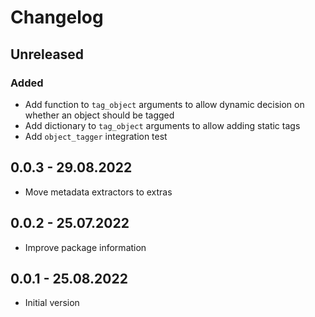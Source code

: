 # Changelog

## Unreleased
### Added
* Add function to `tag_object` arguments to allow dynamic decision on whether an object should be tagged
* Add dictionary to `tag_object` arguments to allow adding static tags
* Add `object_tagger` integration test

## 0.0.3 - 29.08.2022
* Move metadata extractors to extras

## 0.0.2 - 25.07.2022
* Improve package information

## 0.0.1 - 25.08.2022
* Initial version